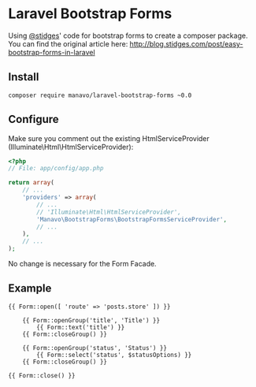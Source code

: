 # Laravel Bootstrap Forms

Using [@stidges](https://github.com/stidges)' code for bootstrap forms to create a composer package. You can find the original article here: http://blog.stidges.com/post/easy-bootstrap-forms-in-laravel

## Install

```
composer require manavo/laravel-bootstrap-forms ~0.0
```

## Configure

Make sure you comment out the existing HtmlServiceProvider (Illuminate\Html\HtmlServiceProvider):

```php
<?php
// File: app/config/app.php

return array(
    // ...
    'providers' => array(
        // ...
        // 'Illuminate\Html\HtmlServiceProvider',
        'Manavo\BootstrapForms\BootstrapFormsServiceProvider',
        // ...
    ),
    // ...
);
```

No change is necessary for the Form Facade.

## Example

```
{{ Form::open([ 'route' => 'posts.store' ]) }}

    {{ Form::openGroup('title', 'Title') }}
        {{ Form::text('title') }}
    {{ Form::closeGroup() }}

    {{ Form::openGroup('status', 'Status') }}
        {{ Form::select('status', $statusOptions) }}
    {{ Form::closeGroup() }}

{{ Form::close() }}
```
